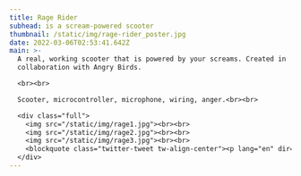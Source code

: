 ```yaml
---
title: Rage Rider
subhead: is a scream-powered scooter
thumbnail: /static/img/rage-rider_poster.jpg
date: 2022-03-06T02:53:41.642Z
main: >-
  A real, working scooter that is powered by your screams. Created in
  collaboration with Angry Birds.

  <br><br>

  Scooter, microcontroller, microphone, wiring, anger.<br><br>

  <div class="full">
    <img src="/static/img/rage1.jpg"><br><br>
    <img src="/static/img/rage2.jpg"><br><br>
    <img src="/static/img/rage3.jpg"><br><br>
    <blockquote class="twitter-tweet tw-align-center"><p lang="en" dir="ltr">To celebrate the 10th anniversary of the Angry Birds franchise, we were sent a scream-powered electric scooter (that everyone around us hated). <a href="https://t.co/kGMbqg0GWL">pic.twitter.com/kGMbqg0GWL</a></p>&mdash; IGN (@IGN) <a href="https://twitter.com/IGN/status/1194253852490502145?ref_src=twsrc%5Etfw">November 12, 2019</a></blockquote> <script async src="https://platform.twitter.com/widgets.js" charset="utf-8"></script>
  </div>
---
```

